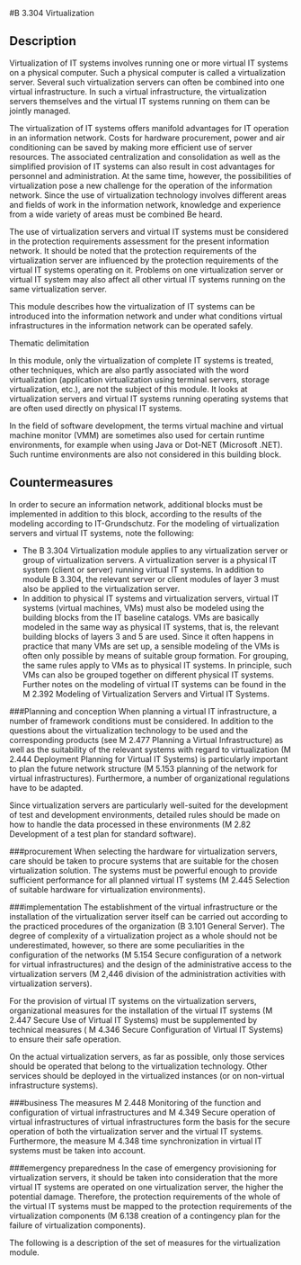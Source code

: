 #B 3.304 Virtualization
## Description 
Virtualization of IT systems involves running one or more virtual IT systems on a physical computer. Such a physical computer is called a virtualization server. Several such virtualization servers can often be combined into one virtual infrastructure. In such a virtual infrastructure, the virtualization servers themselves and the virtual IT systems running on them can be jointly managed.

The virtualization of IT systems offers manifold advantages for IT operation in an information network. Costs for hardware procurement, power and air conditioning can be saved by making more efficient use of server resources. The associated centralization and consolidation as well as the simplified provision of IT systems can also result in cost advantages for personnel and administration. At the same time, however, the possibilities of virtualization pose a new challenge for the operation of the information network. Since the use of virtualization technology involves different areas and fields of work in the information network, knowledge and experience from a wide variety of areas must be combined Be heard.

The use of virtualization servers and virtual IT systems must be considered in the protection requirements assessment for the present information network. It should be noted that the protection requirements of the virtualization server are influenced by the protection requirements of the virtual IT systems operating on it. Problems on one virtualization server or virtual IT system may also affect all other virtual IT systems running on the same virtualization server.

This module describes how the virtualization of IT systems can be introduced into the information network and under what conditions virtual infrastructures in the information network can be operated safely.

Thematic delimitation

In this module, only the virtualization of complete IT systems is treated, other techniques, which are also partly associated with the word virtualization (application virtualization using terminal servers, storage virtualization, etc.), are not the subject of this module. It looks at virtualization servers and virtual IT systems running operating systems that are often used directly on physical IT systems.

In the field of software development, the terms virtual machine and virtual machine monitor (VMM) are sometimes also used for certain runtime environments, for example when using Java or Dot-NET (Microsoft .NET). Such runtime environments are also not considered in this building block.



## Countermeasures 
In order to secure an information network, additional blocks must be implemented in addition to this block, according to the results of the modeling according to IT-Grundschutz. For the modeling of virtualization servers and virtual IT systems, note the following:

* The B 3.304 Virtualization module applies to any virtualization server or group of virtualization servers. A virtualization server is a physical IT system (client or server) running virtual IT systems. In addition to module B 3.304, the relevant server or client modules of layer 3 must also be applied to the virtualization server.
* In addition to physical IT systems and virtualization servers, virtual IT systems (virtual machines, VMs) must also be modeled using the building blocks from the IT baseline catalogs. VMs are basically modeled in the same way as physical IT systems, that is, the relevant building blocks of layers 3 and 5 are used. Since it often happens in practice that many VMs are set up, a sensible modeling of the VMs is often only possible by means of suitable group formation. For grouping, the same rules apply to VMs as to physical IT systems. In principle, such VMs can also be grouped together on different physical IT systems. Further notes on the modeling of virtual IT systems can be found in the M 2.392 Modeling of Virtualization Servers and Virtual IT Systems.




###Planning and conception
When planning a virtual IT infrastructure, a number of framework conditions must be considered. In addition to the questions about the virtualization technology to be used and the corresponding products (see M 2.477 Planning a Virtual Infrastructure) as well as the suitability of the relevant systems with regard to virtualization (M 2.444 Deployment Planning for Virtual IT Systems) is particularly important to plan the future network structure (M 5.153 planning of the network for virtual infrastructures). Furthermore, a number of organizational regulations have to be adapted.

Since virtualization servers are particularly well-suited for the development of test and development environments, detailed rules should be made on how to handle the data processed in these environments (M 2.82 Development of a test plan for standard software).



###procurement
When selecting the hardware for virtualization servers, care should be taken to procure systems that are suitable for the chosen virtualization solution. The systems must be powerful enough to provide sufficient performance for all planned virtual IT systems (M 2.445 Selection of suitable hardware for virtualization environments).



###implementation
The establishment of the virtual infrastructure or the installation of the virtualization server itself can be carried out according to the practiced procedures of the organization (B 3.101 General Server). The degree of complexity of a virtualization project as a whole should not be underestimated, however, so there are some peculiarities in the configuration of the networks (M 5.154 Secure configuration of a network for virtual infrastructures) and the design of the administrative access to the virtualization servers (M  2,446 division of the administration activities with virtualization servers).

For the provision of virtual IT systems on the virtualization servers, organizational measures for the installation of the virtual IT systems (M 2.447 Secure Use of Virtual IT Systems) must be supplemented by technical measures ( M 4.346 Secure Configuration of Virtual IT Systems) to ensure their safe operation.

On the actual virtualization servers, as far as possible, only those services should be operated that belong to the virtualization technology. Other services should be deployed in the virtualized instances (or on non-virtual infrastructure systems).



###business
The measures M 2.448 Monitoring of the function and configuration of virtual infrastructures and M 4.349 Secure operation of virtual infrastructures of virtual infrastructures form the basis for the secure operation of both the virtualization server and the virtual IT systems. Furthermore, the measure M 4.348 time synchronization in virtual IT systems must be taken into account.



###emergency preparedness
In the case of emergency provisioning for virtualization servers, it should be taken into consideration that the more virtual IT systems are operated on one virtualization server, the higher the potential damage. Therefore, the protection requirements of the whole of the virtual IT systems must be mapped to the protection requirements of the virtualization components (M 6.138 creation of a contingency plan for the failure of virtualization components).

The following is a description of the set of measures for the virtualization module.



